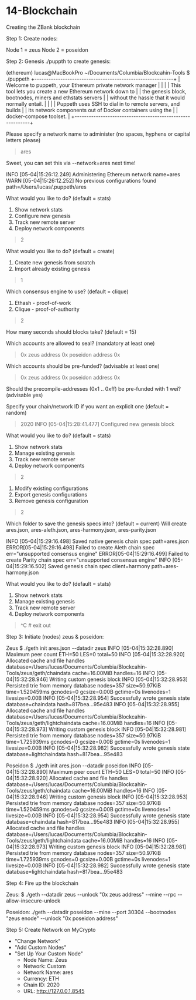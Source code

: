 # 14-Blockchain
Creating the ZBank blockchain 

Step 1: Create nodes:

Node 1 = zeus
Node 2 = poseidon


Step 2: Genesis 
./puppth to create genesis:

(ethereum) lucas@MacBookPro ~/Documents/Columbia/Blockcahin-Tools
$ ./puppeth
+-----------------------------------------------------------+
| Welcome to puppeth, your Ethereum private network manager |
|                                                           |
| This tool lets you create a new Ethereum network down to  |
| the genesis block, bootnodes, miners and ethstats servers |
| without the hassle that it would normally entail.         |
|                                                           |
| Puppeth uses SSH to dial in to remote servers, and builds |
| its network components out of Docker containers using the |
| docker-compose toolset.                                   |
+-----------------------------------------------------------+

Please specify a network name to administer (no spaces, hyphens or capital letters please)
> ares  

Sweet, you can set this via --network=ares next time!

INFO [05-04|15:26:12.249] Administering Ethereum network           name=ares
WARN [05-04|15:26:12.252] No previous configurations found         path=/Users/lucas/.puppeth/ares

What would you like to do? (default = stats)
 1. Show network stats
 2. Configure new genesis
 3. Track new remote server
 4. Deploy network components
> 2

What would you like to do? (default = create)
 1. Create new genesis from scratch
 2. Import already existing genesis
> 1

Which consensus engine to use? (default = clique)
 1. Ethash - proof-of-work
 2. Clique - proof-of-authority
> 2

How many seconds should blocks take? (default = 15)
> 

Which accounts are allowed to seal? (mandatory at least one)
> 0x zeus address 
> 0x poseidon address
> 0x

Which accounts should be pre-funded? (advisable at least one)
> 0x zeus address
> 0x poseidon address
> 0x

Should the precompile-addresses (0x1 .. 0xff) be pre-funded with 1 wei? (advisable yes)
> 

Specify your chain/network ID if you want an explicit one (default = random)
> 2020
INFO [05-04|15:28:41.477] Configured new genesis block 

What would you like to do? (default = stats)
 1. Show network stats
 2. Manage existing genesis
 3. Track new remote server
 4. Deploy network components
> 2

 1. Modify existing configurations
 2. Export genesis configurations
 3. Remove genesis configuration
> 2

Which folder to save the genesis specs into? (default = current)
  Will create ares.json, ares-aleth.json, ares-harmony.json, ares-parity.json
> 
INFO [05-04|15:29:16.498] Saved native genesis chain spec          path=ares.json
ERROR[05-04|15:29:16.498] Failed to create Aleth chain spec        err="unsupported consensus engine"
ERROR[05-04|15:29:16.499] Failed to create Parity chain spec       err="unsupported consensus engine"
INFO [05-04|15:29:16.502] Saved genesis chain spec                 client=harmony path=ares-harmony.json

What would you like to do? (default = stats)
 1. Show network stats
 2. Manage existing genesis
 3. Track new remote server
 4. Deploy network components
> ^C  # exit out

Step 3: Initiate (nodes) zeus & poseidon:

Zeus
$ ./geth init ares.json --datadir zeus
INFO [05-04|15:32:28.890] Maximum peer count                       ETH=50 LES=0 total=50
INFO [05-04|15:32:28.920] Allocated cache and file handles         database=/Users/lucas/Documents/Columbia/Blockcahin-Tools/zeus/geth/chaindata cache=16.00MiB handles=16
INFO [05-04|15:32:28.946] Writing custom genesis block 
INFO [05-04|15:32:28.953] Persisted trie from memory database      nodes=357 size=50.97KiB time=1.520459ms gcnodes=0 gcsize=0.00B gctime=0s livenodes=1 livesize=0.00B
INFO [05-04|15:32:28.954] Successfully wrote genesis state         database=chaindata hash=817bea…95e483
INFO [05-04|15:32:28.955] Allocated cache and file handles         database=/Users/lucas/Documents/Columbia/Blockcahin-Tools/zeus/geth/lightchaindata cache=16.00MiB handles=16
INFO [05-04|15:32:28.973] Writing custom genesis block 
INFO [05-04|15:32:28.981] Persisted trie from memory database      nodes=357 size=50.97KiB time=1.725939ms gcnodes=0 gcsize=0.00B gctime=0s livenodes=1 livesize=0.00B
INFO [05-04|15:32:28.982] Successfully wrote genesis state         database=lightchaindata hash=817bea…95e483

Poseidon
$ ./geth init ares.json --datadir poseidon
INFO [05-04|15:32:28.890] Maximum peer count                       ETH=50 LES=0 total=50
INFO [05-04|15:32:28.920] Allocated cache and file handles         database=/Users/lucas/Documents/Columbia/Blockcahin-Tools/zeus/geth/chaindata cache=16.00MiB handles=16
INFO [05-04|15:32:28.946] Writing custom genesis block 
INFO [05-04|15:32:28.953] Persisted trie from memory database      nodes=357 size=50.97KiB time=1.520459ms gcnodes=0 gcsize=0.00B gctime=0s livenodes=1 livesize=0.00B
INFO [05-04|15:32:28.954] Successfully wrote genesis state         database=chaindata hash=817bea…95e483
INFO [05-04|15:32:28.955] Allocated cache and file handles         database=/Users/lucas/Documents/Columbia/Blockcahin-Tools/zeus/geth/lightchaindata cache=16.00MiB handles=16
INFO [05-04|15:32:28.973] Writing custom genesis block 
INFO [05-04|15:32:28.981] Persisted trie from memory database      nodes=357 size=50.97KiB time=1.725939ms gcnodes=0 gcsize=0.00B gctime=0s livenodes=1 livesize=0.00B
INFO [05-04|15:32:28.982] Successfully wrote genesis state         database=lightchaindata hash=817bea…95e483


Step 4: Fire up the blockchain

Zeus:
$ ./geth --datadir zeus --unlock "0x zeus address" --mine --rpc --allow-insecure-unlock

Poseidon:
./geth --datadir poseidon --mine --port 30304 --bootnodes "zeus enode" --unlock "0x poseidon address"


Step 5: Create Network on MyCrypto
- "Change Network"
- "Add Custom Nodes"
- "Set Up Your Custom Node"
    - Node Name: Zeus
    - Network: Custom
    - Network Name: ares
    - Currency: ETH
    - Chain ID: 2020
    - URL: http://127.0.0.1.8545



